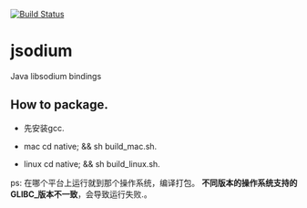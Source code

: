 [![Build Status](https://travis-ci.org/naphaso/jsodium.svg?branch=master)](https://travis-ci.org/naphaso/jsodium)

# jsodium
Java libsodium bindings

## How to package.

- 先安装gcc.

- mac
  cd native; && sh build_mac.sh.
- linux
  cd native; && sh build_linux.sh.


ps:
  在哪个平台上运行就到那个操作系统，编译打包。
  **不同版本的操作系统支持的GLIBC_版本不一致**，会导致运行失败.。